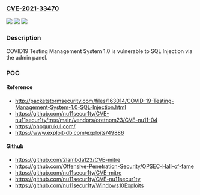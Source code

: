 ### [CVE-2021-33470](https://cve.mitre.org/cgi-bin/cvename.cgi?name=CVE-2021-33470)
![](https://img.shields.io/static/v1?label=Product&message=n%2Fa&color=blue)
![](https://img.shields.io/static/v1?label=Version&message=n%2Fa&color=blue)
![](https://img.shields.io/static/v1?label=Vulnerability&message=n%2Fa&color=brighgreen)

### Description

COVID19 Testing Management System 1.0 is vulnerable to SQL Injection via the admin panel.

### POC

#### Reference
- http://packetstormsecurity.com/files/163014/COVID-19-Testing-Management-System-1.0-SQL-Injection.html
- https://github.com/nu11secur1ty/CVE-nu11secur1ty/tree/main/vendors/oretnom23/CVE-nu11-04
- https://phpgurukul.com/
- https://www.exploit-db.com/exploits/49886

#### Github
- https://github.com/2lambda123/CVE-mitre
- https://github.com/Offensive-Penetration-Security/OPSEC-Hall-of-fame
- https://github.com/nu11secur1ty/CVE-mitre
- https://github.com/nu11secur1ty/CVE-nu11secur1ty
- https://github.com/nu11secur1ty/Windows10Exploits

